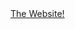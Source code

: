 <!DOCTYPE html>
<html>
  <body>
    <a href="https://fishuuui.github.io" target="_blank">The Website!</a>
  </body>
</html>

